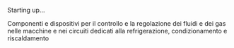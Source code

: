Starting up...

Componenti e dispositivi per il controllo e la regolazione
dei fluidi e dei gas nelle macchine e nei circuiti dedicati
alla refrigerazione, condizionamento e riscaldamento
